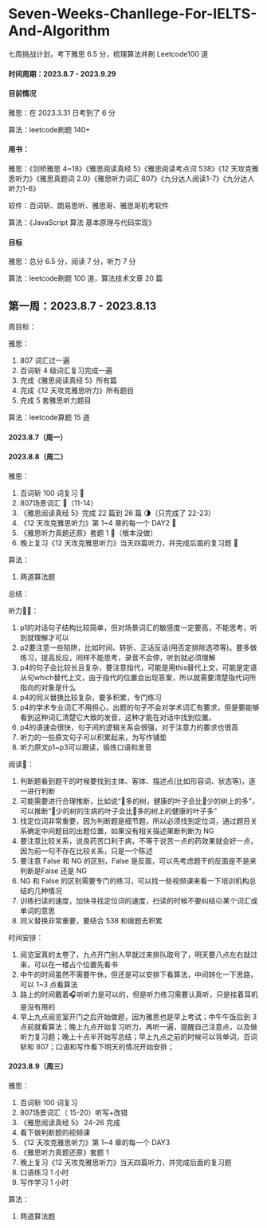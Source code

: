 # Seven-Weeks-Chanllege-For-IELTS-And-Algorithm
七周挑战计划，考下雅思 6.5 分，梳理算法并刷 Leetcode100 道

#### 时间周期：2023.8.7 - 2023.9.29


#### 目前情况

雅思：在 2023.3.31 日考到了 6 分

算法：leetcode刷题 140+

#### 用书：

雅思：《剑桥雅思 4~18》《雅思阅读真经 5》《雅思阅读考点词 538》《12 天攻克雅思听力》《雅思真题词 2.0》《雅思听力词汇 807》《九分达人阅读1-7》《九分达人听力1-6》

软件：百词斩、朗易思听、雅思哥、雅思哥机考软件

算法：《JavaScript 算法 基本原理与代码实现》

#### 目标

雅思：总分 6.5 分，阅读 7 分，听力 7 分

算法：leetcode刷题 100 道，算法技术文章 20 篇

## 第一周：2023.8.7 - 2023.8.13

周目标：

雅思：

1. 807 词汇过一遍
2. 百词斩 4 级词汇复习完成一遍
3. 完成《雅思阅读真经 5》所有篇
4. 完成《12 天攻克雅思听力》所有题目
5. 完成 5 套雅思听力题目

算法：leetcode算题 15 道

#### 2023.8.7（周一）

#### 2023.8.8（周二）

雅思：

1. 百词斩 100 词复习 🌝
2. 807场景词汇 🌝（11-14）
3. 《雅思阅读真经 5》完成 22 篇到 26 篇 🌗（只完成了 22-23）
4. 《12 天攻克雅思听力》第 1~4 章的每一个 DAY2 🌝
5. 《雅思听力真题还原》套题 1 🌚（根本没做）
6. 晚上复习《12 天攻克雅思听力》当天四篇听力，并完成后面的复习题 🌝

算法：

1. 两道算法题

总结：

听力👂🏻：

1. p1的对话句子结构比较简单，但对场景词汇的敏感度一定要高，不能思考，听到就理解才可以
2. p2要注意一些陷阱，比如时间、转折、正话反话(用否定排除选项等)。要多做练习，提高反应，同样不能思考，录音不会停，听到就必须理解
3. p4的句子会比较长且复杂，要注意指代，可能是用this替代上文，可能是定语从句which替代上文，由于指代的位置会出现答案，所以就需要清楚指代词所指向的对象是什么
4. p4的同义替换比较复杂，要多积累，专门练习
5. p4的学术专业词汇不用担心，出题的句子不会对学术词汇有要求，但是要能够看到这种词汇清楚它大致的发音，这种才能在对话中找到位置。
6. p4的语速会很快，句子间的逻辑关系会很强，对于注意力的要求也很高
7. 听力的一些原文句子可以积累起来，为写作铺垫
8. 听力原文p1~p3可以跟读，锻炼口语和发音

阅读📖：

1. 判断题看到题干的时候要找到主体、客体、描述点(比如形容词、状态等)，逐一进行判断
2. 可能需要进行合理推断，比如说“🐜多的树，健康的叶子会比🐜少的树上的多”，可以推断“🐜少的树的生病的叶子会比🐜多的树上的健康的叶子多”
3. 找定位词非常重要，因为判断题是细节题，所以必须找到定位词，通过题目关系确定中间题目的出题位置，如果没有相关描述果断判断为 NG
4. 要注意比较关系，说良药苦口利于病，不等于说苦一点的药效果就会好一点，因为前一句不存在比较关系，只是一个陈述
5. 要注意 False 和 NG 的区别，False 是反面，可以先考虑题干的反面是不是来判断是False 还是 NG
6. NG 和 False 的区别需要专门的练习，可以找一些视频课来看一下培训机构总结的几种情况
7. 训练扫读的速度，加快寻找定位词的速度，扫读的时候不要纠结😖某个词汇或单词的意思
8. 同义替换非常重要，要结合 538 和做题去积累

时间安排：

1. 阅览室真的太卷了，九点开门别人早就过来排队取号了，明天要八点左右就过来，可以在一楼占个位置先看书
2. 中午的时间虽然不需要午休，但还是可以安排下看算法，中间转化一下思路，可以 1~3 点看算法
3. 路上的时间戴着🎧听听力是可以的，但是听力练习需要认真听，只是挂着耳机是没有用的
4. 早上九点阅览室开门之后开始做题，因为雅思也是早上考试；中午午饭后到 3 点前就看算法；晚上九点开始复习听力，再听一遍，提醒自己注意点，以及做听力复习题；晚上十点半开始写总结；早上九点之前的时候可以背单词，百词斩和 807；口语和写作看下明天的情况开始安排；

#### 2023.8.9（周三）

雅思：

1. 百词斩 100 词复习 
2. 807场景词汇（ 15-20）听写+改错
3. 《雅思阅读真经 5》 24-26 完成
4. 看下做判断题的视频课
5. 《12 天攻克雅思听力》第 1~4 章的每一个 DAY3
6. 《雅思听力真题还原》套题 1 
7. 晚上复习《12 天攻克雅思听力》当天四篇听力，并完成后面的复习题 
8. 口语练习 1 小时
9. 写作学习 1 小时

算法：

1. 两道算法题

